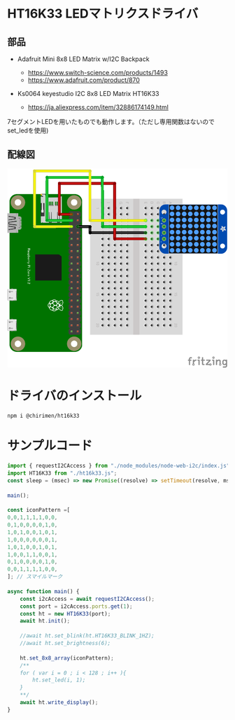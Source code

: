 # HT16K33 LEDマトリクスドライバ

## 部品
* Adafruit Mini 8x8 LED Matrix w/I2C Backpack
  * https://www.switch-science.com/products/1493
  * https://www.adafruit.com/product/870

* Ks0064 keyestudio I2C 8x8 LED Matrix HT16K33
  * https://ja.aliexpress.com/item/32886174149.html

7セグメントLEDを用いたものでも動作します。（ただし専用関数はないのでset_ledを使用)

## 配線図

![配線図](./schematic.png "schematic")

# ドライバのインストール

```
npm i @chirimen/ht16k33
```

# サンプルコード

```javascript
import { requestI2CAccess } from "./node_modules/node-web-i2c/index.js";
import HT16K33 from "./ht16k33.js";
const sleep = (msec) => new Promise((resolve) => setTimeout(resolve, msec));

main();

const iconPattern =[
0,0,1,1,1,1,0,0,
0,1,0,0,0,0,1,0,
1,0,1,0,0,1,0,1,
1,0,0,0,0,0,0,1,
1,0,1,0,0,1,0,1,
1,0,0,1,1,0,0,1,
0,1,0,0,0,0,1,0,
0,0,1,1,1,1,0,0,
]; // スマイルマーク

async function main() {
	const i2cAccess = await requestI2CAccess();
	const port = i2cAccess.ports.get(1);
	const ht = new HT16K33(port);
	await ht.init();
	
	//await ht.set_blink(ht.HT16K33_BLINK_1HZ);
	//await ht.set_brightness(6);
	
	ht.set_8x8_array(iconPattern);
	/**
	for ( var i = 0 ; i < 128 ; i++ ){
		ht.set_led(i, 1);
	}
	**/
	await ht.write_display();
}
```

